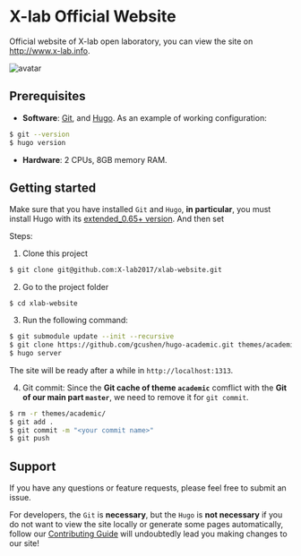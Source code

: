 # X-lab Official Website

 Official website of X-lab open laboratory, you can view the site on http://www.x-lab.info.

 ![avatar](./static/img/xlab.png)

## Prerequisites

* **Software**: [Git][git-install], and [Hugo][hugo-install]. As an example of working configuration:
```bash
$ git --version
$ hugo version
```

* **Hardware**: 2 CPUs, 8GB memory RAM.

## Getting started

Make sure that you have installed `Git` and `Hugo`, **in particular**, you must install Hugo with its [extended_0.65+ version][hugo-version]. And then set

Steps:

1. Clone this project
```bash
$ git clone git@github.com:X-lab2017/xlab-website.git
```

2. Go to the project folder
```
$ cd xlab-website
```

3. Run the following command:
```bash
$ git submodule update --init --recursive
$ git clone https://github.com/gcushen/hugo-academic.git themes/academic
$ hugo server
```

The site will be ready after a while in `http://localhost:1313`.

4. Git commit:
Since the **Git cache of theme `academic`** comflict with the **Git of our main part `master`**, we need to remove it for `git commit`.
```bash
$ rm -r themes/academic/
$ git add .
$ git commit -m "<your commit name>"
$ git push
```

## Support

If you have any questions or feature requests, please feel free to submit an issue.

For developers, the `Git` is **necessary**, but the `Hugo` is **not necessary** if you do not want to view the site locally or generate some pages automatically, follow our [Contributing Guide][CONTRIBUTING] will undoubtedly lead you making changes to our site!


[git-install]: https://git-scm.com/downloads

[hugo-install]: https://gohugo.io/getting-started/installing/#quick-install

[hugo-version]: https://github.com/gohugoio/hugo/releases

[CONTRIBUTING]: ./CONTRIBUTING.md
